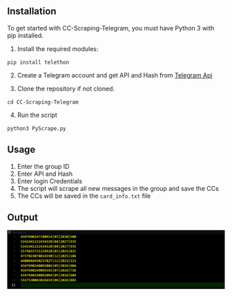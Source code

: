 
## Installation

To get started with CC-Scraping-Telegram, you must have Python 3 with pip installed.

1. Install the required modules:

```
pip install telethon
```

2. Create a Telegram account and get API and Hash from [Telegram Api](https://my.telegram.com/auth)

3. Clone the repository if not cloned.

```
cd CC-Scraping-Telegram
```
4. Run the script

```
python3 PyScrape.py
```

## Usage

1. Enter the group ID
2. Enter API and Hash
3. Enter login Credentials 
4. The script will scrape all new messages in the group and save the CCs
5. The CCs will be saved in the `card_info.txt` file

## Output

<img src="Screenshot 2023-03-17 201251.png" width="1024"/>
